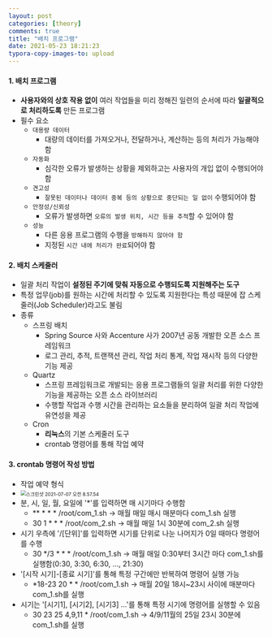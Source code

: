 ```yaml
---
layout: post
categories: [theory]
comments: true
title: "배치 프로그램"
date: 2021-05-23 18:21:23
typora-copy-images-to: upload
---
```


#### 1. 배치 프로그램

- **사용자와의 상호 작용 없이** 여러 작업들을 미리 정해진 일련의 순서에 따라 **일괄적으로 처리하도록** 만든 프로그램 
- 필수 요소
  - `대용량 데이터`
    - 대량의 데이터를 가져오거나, 전달하거나, 계산하는 등의 처리가 가능해야 함
  - `자동화`
    - 심각한 오류가 발생하는 상황을 제외하고는 사용자의 개입 없이 수행되어야 함 
  - `견고성`
    - `잘못된 데이터나 데이터 중복 등의 상황으로 중단되는 일 없이` 수행되어야 함 
  - `안정성/신뢰성`
    - 오류가 발생하면 `오류의 발생 위치, 시간 등을 추적`할 수 있어야 함 
  - `성능 `
    - 다른 응용 프로그램의 수행을 `방해하지 않아야 함`
    - 지정된 `시간 내에 처리가 완료`되어야 함

#### 2. 배치 스케줄러

- 일괄 처리 작업이 **설정된 주기에 맞춰 자동으로 수행되도록 지원해주는 도구**
- 특정 업무(job)를 원하는 시간에 처리할 수 있도록 지원한다는 특성 때문에 잡 스케줄러(Job Scheduler)라고도 불림
- 종류
  - 스프링 배치
    - Spring Source 사와 Accenture 사가 2007년 공동 개발한 오픈 소스 프레임워크
    - 로그 관리, 추적, 트랜잭션 관리, 작업 처리 통계, 작업 재시작 등의 다양한 기능 제공
  - Quartz
    - 스프링 프레임워크로 개발되는 응용 프로그램들의 일괄 처리를 위한 다양한 기능을 제공하는 오픈 소스 라이브러리
    - 수행할 작업과 수행 시간을 관리하는 요소들을 분리하여 일괄 처리 작업에 유연성을 제공
  - Cron
    - **리눅스**의 기본 스케줄러 도구
    - crontab 명령어를 통해 작업 예약 

#### 3. crontab 명령어 작성 방법

- 작업 예약 형식
- <img src="https://tva1.sinaimg.cn/large/008i3skNgy1gs822dav2oj30a604kacv.jpg" alt="스크린샷 2021-07-07 오전 8.57.54" style="zoom: 67%;" />
- 분, 시, 일, 월, 요일에 '*'를 입력하면 매 시기마다 수행함
  - ** * * * /root/com_1.sh -> 매월 매일 매시 매분마다 com_1.sh 실행
  - 30 1 * * * /root/com_2.sh -> 매월 매일 1시 30분에 com_2.sh 실행 
- 시기 우측에 '/[단위]'를 입력하면 시기를 단위로 나눈 나머지가 0일 때마다 명령어를 수행
  - 30 */3 * * * /root/com_1.sh -> 매월 매일 0:30부터 3시간 마다 com_1.sh를 실행함(0:30, 3:30, 6:30, ..., 21:30)
- '[시작 시기]-[종료 시기]'를 통해 특정 구간에만 반복하여 명령어 실행 가능 
  - *18-23 20 * * /root/com_1.sh -> 매월 20일 18시~23시 사이에 매분마다 com_1.sh를 실행
- 시기는 '[시기1], [시기2], [시기3] ...'를 통해 특정 시기에 명령어를 실행할 수 있음
  - 30 23 25 4,9,11 * /root/com_1.sh -> 4/9/11월의 25일 23시 30분에 com_1.sh를 실행 